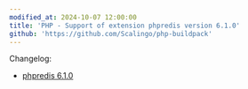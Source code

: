```yaml
---
modified_at: 2024-10-07 12:00:00
title: 'PHP - Support of extension phpredis version 6.1.0'
github: 'https://github.com/Scalingo/php-buildpack'
---
```


Changelog:

* [phpredis 6.1.0](https://github.com/phpredis/phpredis/blob/develop/CHANGELOG.md#610---2024-10-04-github-pecl)
